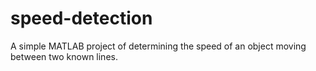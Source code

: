 # speed-detection
A simple MATLAB project of determining the speed of an object moving between two known lines.
